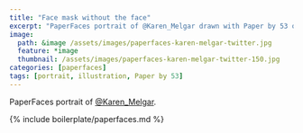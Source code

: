 ```yaml
---
title: "Face mask without the face"
excerpt: "PaperFaces portrait of @Karen_Melgar drawn with Paper by 53 on an iPad."
image: 
  path: &image /assets/images/paperfaces-karen-melgar-twitter.jpg 
  feature: *image
  thumbnail: /assets/images/paperfaces-karen-melgar-twitter-150.jpg
categories: [paperfaces]
tags: [portrait, illustration, Paper by 53]
---
```


PaperFaces portrait of [@Karen_Melgar](https://twitter.com/Karen_Melgar).

{% include boilerplate/paperfaces.md %}

